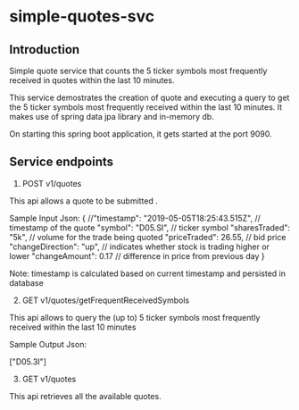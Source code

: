# simple-quotes-svc

Introduction
-------------
Simple quote service that counts the 5 ticker symbols most frequently received in quotes within the last 10 minutes.

This service demostrates the creation of quote and executing a query to get the 5 ticker symbols most frequently received within the last 10 minutes.
It makes use of spring data jpa library and in-memory db.

On starting this spring boot application, it gets started at the port 9090.


Service endpoints
-----------------

1) POST v1/quotes

 This api allows a quote to be submitted .

Sample Input Json:
{
  //"timestamp": "2019-05-05T18:25:43.515Z", // timestamp of the quote
  "symbol": "D05.SI", // ticker symbol
  "sharesTraded": "5k", // volume for the trade being quoted
  "priceTraded": 26.55, // bid price
  "changeDirection": "up", // indicates whether stock is trading higher or lower
  "changeAmount": 0.17 // difference in price from previous day
}

Note: timestamp is calculated based on current timestamp and persisted in database

2) GET v1/quotes/getFrequentReceivedSymbols

This api allows to query the (up to) 5 ticker symbols most frequently received within the last 10 minutes

Sample Output Json: 

["D05.3I"]


3) GET v1/quotes

This api retrieves all the available quotes.


